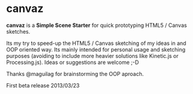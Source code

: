 canvaz
======

**canvaz** is a **Simple Scene Starter** for quick prototyping HTML5 / Canvas sketches.

Its my try to speed-up the HTML5 / Canvas sketching of my ideas in and OOP oriented way. Its mainly intended for personal usage and sketching purposes (avoiding to include more heavier solutions like Kinetic.js or Processing.js). Ideas or suggestions are welcome ;-D

Thanks @maguilag for brainstorming the OOP aproach.

First beta release 2013/03/23
